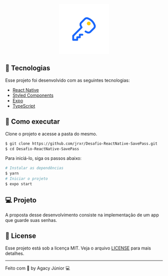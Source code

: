 <p align="center">
  <img alt="SavePass" src=".github/adaptive-icon.png" width="160px">
</p>

## 🧪 Tecnologias

Esse projeto foi desenvolvido com as seguintes tecnologias:

- [React Native](https://reactnative.dev/)
- [Styled Components](https://styled-components.com/)
- [Expo](https://expo.io/)
- [TypeScript](https://www.typescriptlang.org/)

## 🚀 Como executar

Clone o projeto e acesse a pasta do mesmo.

```bash
$ git clone https://github.com/jrxr/Desafio-ReactNative-SavePass.git
$ cd Desafio-ReactNative-SavePass
```

Para iniciá-lo, siga os passos abaixo:
```bash
# Instalar as dependências
$ yarn
# Iniciar o projeto
$ expo start
```

## 💻 Projeto

A proposta desse desenvolvimento consiste na implementação de um app que guarde suas senhas.

## 📝 License

Esse projeto está sob a licença MIT. Veja o arquivo [LICENSE](LICENSE.md) para mais detalhes.

---

Feito com 💜 by Agacy Júnior 💻